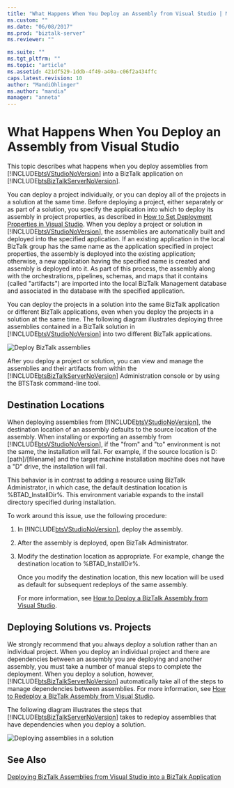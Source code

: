 ```yaml
---
title: "What Happens When You Deploy an Assembly from Visual Studio | Microsoft Docs"
ms.custom: ""
ms.date: "06/08/2017"
ms.prod: "biztalk-server"
ms.reviewer: ""

ms.suite: ""
ms.tgt_pltfrm: ""
ms.topic: "article"
ms.assetid: 421df529-1ddb-4f49-a40a-c06f2a434ffc
caps.latest.revision: 10
author: "MandiOhlinger"
ms.author: "mandia"
manager: "anneta"
---
```

# What Happens When You Deploy an Assembly from Visual Studio
This topic describes what happens when you deploy assemblies from [!INCLUDE[btsVStudioNoVersion](../includes/btsvstudionoversion-md.md)] into a BizTalk application on [!INCLUDE[btsBizTalkServerNoVersion](../includes/btsbiztalkservernoversion-md.md)].  
  
 You can deploy a project individually, or you can deploy all of the projects in a solution at the same time. Before deploying a project, either separately or as part of a solution, you specify the application into which to deploy its assembly in project properties, as described in [How to Set Deployment Properties in Visual Studio](../core/how-to-set-deployment-properties-in-visual-studio.md). When you deploy a project or solution in [!INCLUDE[btsVStudioNoVersion](../includes/btsvstudionoversion-md.md)], the assemblies are automatically built and deployed into the specified application. If an existing application in the local BizTalk group has the same name as the application specified in project properties, the assembly is deployed into the existing application; otherwise, a new application having the specified name is created and assembly is deployed into it. As part of this process, the assembly along with the orchestrations, pipelines, schemas, and maps that it contains (called "artifacts") are imported into the local BizTalk Management database and associated in the database with the specified application.  
  
 You can deploy the projects in a solution into the same BizTalk application or different BizTalk applications, even when you deploy the projects in a solution at the same time. The following diagram illustrates deploying three assemblies contained in a BizTalk solution in [!INCLUDE[btsVStudioNoVersion](../includes/btsvstudionoversion-md.md)] into two different BizTalk applications.  
  
 ![Deploy BizTalk assemblies](../core/media/visualstudiodeploy.gif "VisualStudioDeploy")  
  
 After you deploy a project or solution, you can view and manage the assemblies and their artifacts from within the [!INCLUDE[btsBizTalkServerNoVersion](../includes/btsbiztalkservernoversion-md.md)] Administration console or by using the BTSTask command-line tool.  
  
## Destination Locations  
 When deploying assemblies from [!INCLUDE[btsVStudioNoVersion](../includes/btsvstudionoversion-md.md)], the destination location of an assembly defaults to the source location of the assembly. When installing or exporting an assembly from [!INCLUDE[btsVStudioNoVersion](../includes/btsvstudionoversion-md.md)], if the "from" and "to" environment is not the same, the installation will fail. For example, if the source location is D:[path]/[filename] and the target machine installation machine does not have a "D" drive, the installation will fail.  
  
 This behavior is in contrast to adding a resource using BizTalk Administrator, in which case, the default destination location is %BTAD_InstallDir%. This environment variable expands to the install directory specified during installation.  
  
 To work around this issue, use the following procedure:  
  
1. In [!INCLUDE[btsVStudioNoVersion](../includes/btsvstudionoversion-md.md)], deploy the assembly.  
  
2. After the assembly is deployed, open BizTalk Administrator.  
  
3. Modify the destination location as appropriate. For example, change the destination location to %BTAD_InstallDir%.  
  
   Once you modify the destination location, this new location will be used as default for subsequent redeploys of the same assembly.  
  
   For more information, see [How to Deploy a BizTalk Assembly from Visual Studio](../core/how-to-deploy-a-biztalk-assembly-from-visual-studio.md).  
  
## Deploying Solutions vs. Projects  
 We strongly recommend that you always deploy a solution rather than an individual project. When you deploy an individual project and there are dependencies between an assembly you are deploying and another assembly, you must take a number of manual steps to complete the deployment. When you deploy a solution, however, [!INCLUDE[btsBizTalkServerNoVersion](../includes/btsbiztalkservernoversion-md.md)] automatically take all of the steps to manage dependencies between assemblies. For more information, see [How to Redeploy a BizTalk Assembly from Visual Studio](../core/how-to-redeploy-a-biztalk-assembly-from-visual-studio.md).  
  
 The following diagram illustrates the steps that [!INCLUDE[btsBizTalkServerNoVersion](../includes/btsbiztalkservernoversion-md.md)] takes to redeploy assemblies that have dependencies when you deploy a solution.  
  
 ![Deploying assemblies in a solution](../core/media/deployassemblies.gif "DeployAssemblies")  
  
## See Also  
 [Deploying BizTalk Assemblies from Visual Studio into a BizTalk Application](../core/deploying-biztalk-assemblies-from-visual-studio-into-a-biztalk-application.md)